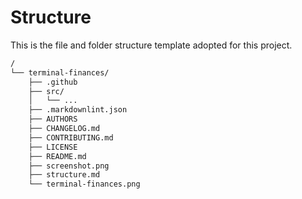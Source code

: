 # Structure

This is the file and folder structure template adopted for this project.

```sh
/
└── terminal-finances/
    ├── .github
    ├── src/
    │   └── ...
    ├── .markdownlint.json
    ├── AUTHORS
    ├── CHANGELOG.md
    ├── CONTRIBUTING.md
    ├── LICENSE
    ├── README.md
    ├── screenshot.png
    ├── structure.md
    └── terminal-finances.png
```
